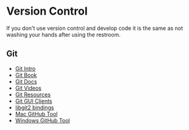 Version Control
===============

If you don't use version control and develop code it is the same as not washing your hands after using the restroom.

Git
---

-	[Git Intro](http://git-scm.com/about)
-	[Git Book](http://git-scm.com/book/en/v2)
-	[Git Docs](http://git-scm.com/doc)
-	[Git Videos](http://git-scm.com/videos)
-	[Git Resources](http://git-scm.com/doc/ext)
-	[Git GUI Clients](http://git-scm.com/downloads/guis)
-	[libgit2 bindings](https://libgit2.github.com/)
- [Mac GitHub Tool](https://mac.github.com/)
- [Windows GitHub Tool](https://windows.github.com/)
